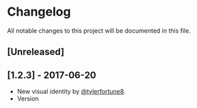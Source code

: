 # Changelog
All notable changes to this project will be documented in this file.

## [Unreleased]

## [1.2.3] - 2017-06-20
- New visual identity by [@tylerfortune8](https://github.com/tylerfortune8).
- Version 